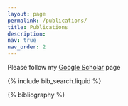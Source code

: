 ```yaml
---
layout: page
permalink: /publications/
title: Publications
description: 
nav: true
nav_order: 2
---
```

Please follow my [Google Scholar](https://scholar.google.com/citations?user=TZ_5hrYAAAAJ&hl=en) page

<!-- _pages/publications.md -->

<!-- Bibsearch Feature -->

{% include bib_search.liquid %}

<div class="publications">

{% bibliography %}

</div>
